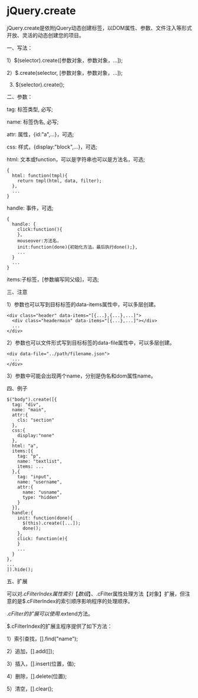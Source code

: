 # jQuery.create
jQuery.create是依附jQuery动态创建标签，以DOM属性、参数、文件注入等形式开放、灵活的动态创建您的项目。

一、写法：

1）$(selector).create([参数对象，参数对象，...]);

2）$.create(selector, [参数对象，参数对象，...]);

3) $(selector).create(); 

二、参数：

tag: 标签类型, 必写;

name: 标签伪名, 必写;

attr: 属性，{id:"a",...}，可选;

css: 样式，{display:"block",...}，可选;

html: 文本或function，可以是字符串也可以是方法名，可选; 
```
{
  html: function(tmpl){
    return tmpl(html, data, filter);
  },
  ...
}
```

handle: 事件，可选;
```
{
  handle: {
    click:function(){
    }, 
    mouseover:方法名，
    init:function(done){初始化方法，最后执行done();}, 
    ...
  }
  ...
}
```

items:子标签，[参数编写同父级]，可选;

三、注意

1）参数也可以写到目标标签的data-items属性中，可以多层创建。
```
<div class="header" data-items="[{...},{...},...]">
  <div class="headermain" data-items="[{...},...]"></div>
  ...
</div>
```

2）参数也可以文件形式写到目标标签的data-file属性中，可以多层创建。
```
<div data-file="../path/filename.json">
  ...
</div>
```

3）参数中可能会出现两个name，分别是伪名和dom属性name。

四、例子

```
$("body").create([{
  tag: "div",
  name: "main",
  attr:{
    cls: "section"
  },
  css:{
    display:"none"
  },
  html: "a",
  items:[{
    tag: "p",
    name: "textlist",
    items: ...
  },{
    tag: "input",
    name: "username",
    attr:{
      name: "usname",
      type: "hidden"
    }
  }],
  handle:{
    init: function(done){
      $(this).create([...]);
      done();
    },
    click: function(e){
    }
    ...
  }
},
...
]).hide();
```

五、扩展

可以对$.cFilterIndex属性索引【数组】、$.cFilter属性处理方法【对象】扩展，但注意的是$.cFilterIndex的索引顺序影响程序的处理顺序。

$.cFilter的扩展可以使用$.extend方法。

$.cFilterIndex的扩展主程序提供了如下方法：

1）索引查找，[].find("name");

2）追加，[].add([]);

3）插入，[].insert(位置，值);

4）删除，[].delete(位置);

5）清空，[].clear();
